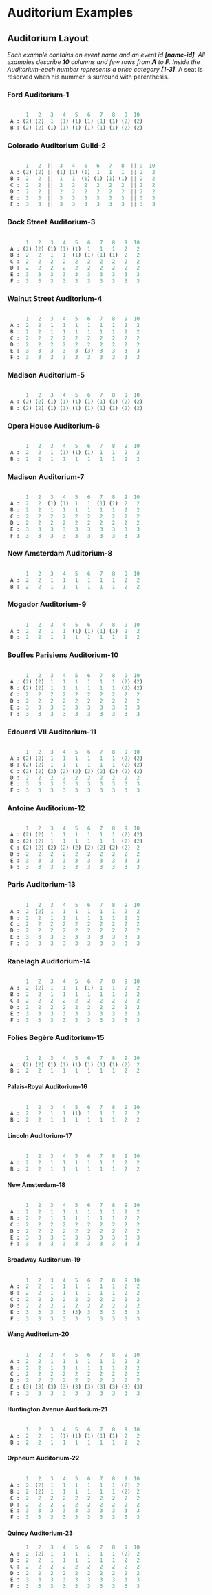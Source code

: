 # Auditorium Examples

## Auditorium Layout

*Each example contains an event name and an event id __[name-id]__.
All examples describe __10__ colunms and few rows from __A__ to __F__. Inside the Auditorium-each number represents a price category __[1-3]__*. A seat is reserved when his nummer is surround with parenthesis.

### Ford Auditorium-1

```python

      1   2   3   4   5   6   7   8   9  10
 A : (2) (2)  1  (1) (1) (1) (1) (1) (2) (2)
 B : (2) (2) (1) (1) (1) (1) (1) (1) (2) (2)

```

### Colorado Auditorium Guild-2

```python

      1   2  ||  3   4   5   6   7   8  || 9  10
 A : (2) (2) || (1) (1) (1)  1   1   1  || 2   2
 B :  2   2  ||  1   1  (1) (1) (1) (1) || 2   2
 C :  2   2  ||  2   2   2   2   2   2  || 2   2
 D :  2   2  ||  2   2   2   2   2   2  || 2   2
 E :  3   3  ||  3   3   3   3   3   3  || 3   3
 F :  3   3  ||  3   3   3   3   3   3  || 3   3

```

### Dock Street Auditorium-3

```python

      1   2   3   4   5   6   7   8   9  10 
 A : (2) (2) (1) (1) (1)  1   1   1   2   2  
 B :  2   2   1   1  (1) (1) (1) (1)  2   2  
 C :  2   2   2   2   2   2   2   2   2   2  
 D :  2   2   2   2   2   2   2   2   2   2  
 E :  3   3   3   3   3   3   3   3   3   3  
 F :  3   3   3   3   3   3   3   3   3   3  

```

### Walnut Street Auditorium-4

```python

      1   2   3   4   5   6   7   8   9  10
 A :  2   2   1   1   1   1   1   1   2   2
 B :  2   2   1   1   1   1   1   1   2   2
 C :  2   2   2   2   2   2   2   2   2   2
 D :  2   2   2   2   2   2   2   2   2   2
 E :  3   3   3   3   3  (3)  3   3   3   3
 F :  3   3   3   3   3   3   3   3   3   3

```

### Madison Auditorium-5

```python

      1   2   3   4   5   6   7   8   9  10
 A : (2) (2) (1) (1) (1) (1) (1) (1) (2) (2)
 B : (2) (2) (1) (1) (1) (1) (1) (1) (2) (2)

```

### Opera House Auditorium-6

```python

      1   2   3   4   5   6   7   8   9  10 
 A :  2   2   1  (1) (1) (1)  1   1   2   2  
 B :  2   2   1   1   1   1   1   1   2   2  

```

### Madison Auditorium-7

```python

      1   2   3   4   5   6   7   8   9  10 
 A :  2   2  (1) (1)  1   1  (1) (1)  2   2  
 B :  2   2   1   1   1   1   1   1   2   2  
 C :  2   2   2   2   2   2   2   2   2   2  
 D :  2   2   2   2   2   2   2   2   2   2  
 E :  3   3   3   3   3   3   3   3   3   3  
 F :  3   3   3   3   3   3   3   3   3   3  

```

### New Amsterdam Auditorium-8

```python

      1   2   3   4   5   6   7   8   9  10 
 A :  2   2   1   1   1   1   1   1   2   2  
 B :  2   2   1   1   1   1   1   1   2   2  

```

### Mogador Auditorium-9

```python

      1   2   3   4   5   6   7   8   9  10 
 A :  2   2   1   1  (1) (1) (1) (1)  2   2  
 B :  2   2   1   1   1   1   1   1   2   2  

```

### Bouffes Parisiens Auditorium-10

```python

      1   2   3   4   5   6   7   8   9  10 
 A : (2) (2)  1   1   1   1   1   1  (2) (2) 
 B : (2) (2)  1   1   1   1   1   1  (2) (2) 
 C :  2   2   2   2   2   2   2   2   2   2  
 D :  2   2   2   2   2   2   2   2   2   2  
 E :  3   3   3   3   3   3   3   3   3   3  
 F :  3   3   3   3   3   3   3   3   3   3  

```

### Edouard VII Auditorium-11

```python

      1   2   3   4   5   6   7   8   9  10 
 A : (2) (2)  1   1   1   1   1   1  (2) (2) 
 B : (2) (2)  1   1   1   1   1   1  (2) (2) 
 C : (2) (2) (2) (2) (2) (2) (2) (2) (2) (2) 
 D :  2   2   2   2   2   2   2   2   2   2  
 E :  3   3   3   3   3   3   3   3   3   3  
 F :  3   3   3   3   3   3   3   3   3   3  

```

### Antoine Auditorium-12

```python

      1   2   3   4   5   6   7   8   9  10
 A : (2) (2)  1   1   1   1   1   1  (2) (2)
 B : (2) (2)  1   1   1   1   1   1  (2) (2)
 C : (2) (2) (2) (2) (2) (2) (2) (2) (2)  2
 D :  2   2   2   2   2   2   2   2   2   2
 E :  3   3   3   3   3   3   3   3   3   3
 F :  3   3   3   3   3   3   3   3   3   3

```

### Paris Auditorium-13

```python

      1   2   3   4   5   6   7   8   9  10
 A :  2  (2)  1   1   1   1   1   1   2   2
 B :  2   2   1   1   1   1   1   1   2   2
 C :  2   2   2   2   2   2   2   2   2   2
 D :  2   2   2   2   2   2   2   2   2   2
 E :  3   3   3   3   3   3   3   3   3   3
 F :  3   3   3   3   3   3   3   3   3   3

```

### Ranelagh Auditorium-14

```python

      1   2   3   4   5   6   7   8   9  10
 A :  2  (2)  1   1   1  (1)  1   1   2   2
 B :  2   2   1   1   1   1   1   1   2   2
 C :  2   2   2   2   2   2   2   2   2   2
 D :  2   2   2   2   2   2   2   2   2   2
 E :  3   3   3   3   3   3   3   3   3   3
 F :  3   3   3   3   3   3   3   3   3   3

```

### Folies Begère Auditorium-15

```python

      1   2   3   4   5   6   7   8   9  10 
 A : (2) (2) (1) (1) (1) (1) (1) (1) (2)  2 
 B :  2   2   1   1   1   1   1   1   2   2  

```

#### Palais-Royal Auditorium-16

```python

      1   2   3   4   5   6   7   8   9  10 
 A :  2   2   1   1  (1)  1   1   1   2   2  
 B :  2   2   1   1   1   1   1   1   2   2  

```

#### Lincoln Auditorium-17

```python

      1   2   3   4   5   6   7   8   9  10 
 A :  2   2   1   1   1   1   1   1   2   2  
 B :  2   2   1   1   1   1   1   1   2   2  

```

#### New Amsterdam-18

```python

      1   2   3   4   5   6   7   8   9  10 
 A :  2   2   1   1   1   1   1   1   2   2  
 B :  2   2   1   1   1   1   1   1   2   2  
 C :  2   2   2   2   2   2   2   2   2   2  
 D :  2   2   2   2   2   2   2   2   2   2  
 E :  3   3   3   3   3   3   3   3   3   3  
 F :  3   3   3   3   3   3   3   3   3   3  

```

#### Broadway Auditorium-19

```python

      1   2   3   4   5   6   7   8   9  10 
 A :  2   2   1   1   1   1   1   1   2   2  
 B :  2   2   1   1   1   1   1   1   2   2  
 C :  2   2   2   2   2   2   2   2   2   2  
 D :  2   2   2   2   2   2   2   2   2   2  
 E :  3   3   3   3  (3)  3   3   3   3   3  
 F :  3   3   3   3   3   3   3   3   3   3  

```

#### Wang Auditorium-20

```python

      1   2   3   4   5   6   7   8   9  10
 A :  2   2   1   1   1   1   1   1   2   2
 B :  2   2   1   1   1   1   1   1   2   2
 C :  2   2   2   2   2   2   2   2   2   2
 D :  2   2   2   2   2   2   2   2   2   2
 E : (3) (3) (3) (3) (3) (3) (3) (3) (3) (3)
 F :  3   3   3   3   3   3   3   3   3   3

```

#### Huntington Avenue Auditorium-21

```python

      1   2   3   4   5   6   7   8   9  10 
 A :  2   2   1  (1) (1) (1) (1) (1)  2   2  
 B :  2   2   1   1   1   1   1   1   2   2  

```

#### Orpheum Auditorium-22

```python

      1   2   3   4   5   6   7   8   9  10 
 A :  2  (2)  1   1   1   1   1   1  (2)  2  
 B :  2  (2)  1   1   1   1   1   1  (2)  2  
 C :  2   2   2   2   2   2   2   2   2   2  
 D :  2   2   2   2   2   2   2   2   2   2  
 E :  3   3   3   3   3   3   3   3   3   3  
 F :  3   3   3   3   3   3   3   3   3   3  

```

#### Quincy Auditorium-23

```python
      1   2   3   4   5   6   7   8   9  10
 A :  2  (2)  1   1   1   1   1   1  (2)  2
 B :  2   2   1   1   1   1   1   1   2   2
 C :  2   2   2   2   2   2   2   2   2   2
 D :  2   2   2   2   2   2   2   2   2   2
 E :  3   3   3   3   3   3   3   3   3   3
 F :  3   3   3   3   3   3   3   3   3   3